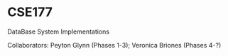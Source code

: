 # CSE177
DataBase System Implementations

Collaborators: Peyton Glynn (Phases 1-3); Veronica Briones (Phases 4-?)
